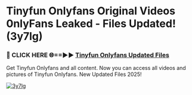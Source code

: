 # Tinyfun Onlyfans Original Videos 0nlyFans Leaked - Files Updated! (3y7lg)

<h3>🔴 CLICK HERE 🌐==►► <a href="https://tinyurl.com/ehrbuxhb" rel="nofollow">Tinyfun Onlyfans Updated Files</a></h3>

Get Tinyfun Onlyfans and all content. Now you can access all videos and pictures of Tinyfun Onlyfans. New Updated Files 2025!

[![3y7lg](https://i.imgur.com/lVYEuWS.gif)](https://tinyurl.com/ehrbuxhb)
